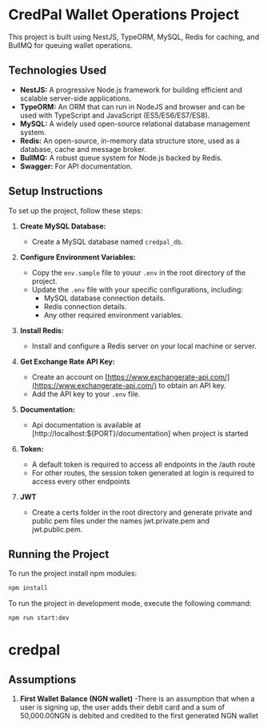 # CredPal Wallet Operations Project

This project is built using NestJS, TypeORM, MySQL, Redis for caching, and BullMQ for queuing wallet operations.

## Technologies Used

- **NestJS:** A progressive Node.js framework for building efficient and scalable server-side applications.
- **TypeORM:** An ORM that can run in NodeJS and browser and can be used with TypeScript and JavaScript (ES5/ES6/ES7/ES8).
- **MySQL:** A widely used open-source relational database management system.
- **Redis:** An open-source, in-memory data structure store, used as a database, cache and message broker.
- **BullMQ:** A robust queue system for Node.js backed by Redis.
- **Swagger:** For API documentation.

## Setup Instructions

To set up the project, follow these steps:

1.  **Create MySQL Database:**

    - Create a MySQL database named `credpal_db`.

2.  **Configure Environment Variables:**

    - Copy the `env.sample` file to youur `.env` in the root directory of the project.
    - Update the `.env` file with your specific configurations, including:
      - MySQL database connection details.
      - Redis connection details.
      - Any other required environment variables.

3.  **Install Redis:**

    - Install and configure a Redis server on your local machine or server.

4.  **Get Exchange Rate API Key:**

    - Create an account on [https://www.exchangerate-api.com/](https://www.exchangerate-api.com/) to obtain an API key.
    - Add the API key to your `.env` file.

5.  **Documentation:**

    - Api documentation is available at [http://localhost:${PORT}/documentation] when project is started

6.  **Token:**

    - A default token is required to access all endpoints in the /auth route
    - For other routes, the session token generated at login is required to access every other endpoints

7.  **JWT**
    - Create a certs folder in the root directory and generate private and public pem files under the names jwt.private.pem and jwt.public.pem.

## Running the Project

To run the project install npm modules:

```bash
npm install
```

To run the project in development mode, execute the following command:

```bash
npm run start:dev
```

# credpal

## Assumptions

1. **First Wallet Balance (NGN wallet)**
   -There is an assumption that when a user is signing up, the user adds their debit card and a sum of 50,000.00NGN is debited and credited to the first generated NGN wallet
